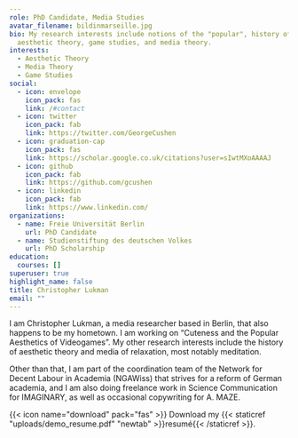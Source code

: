 ```yaml
---
role: PhD Candidate, Media Studies
avatar_filename: bildinmarseille.jpg
bio: My research interests include notions of the "popular", history of
  aesthetic theory, game studies, and media theory.
interests:
  - Aesthetic Theory
  - Media Theory
  - Game Studies
social:
  - icon: envelope
    icon_pack: fas
    link: /#contact
  - icon: twitter
    icon_pack: fab
    link: https://twitter.com/GeorgeCushen
  - icon: graduation-cap
    icon_pack: fas
    link: https://scholar.google.co.uk/citations?user=sIwtMXoAAAAJ
  - icon: github
    icon_pack: fab
    link: https://github.com/gcushen
  - icon: linkedin
    icon_pack: fab
    link: https://www.linkedin.com/
organizations:
  - name: Freie Universität Berlin
    url: PhD Candidate
  - name: Studienstiftung des deutschen Volkes
    url: PhD Scholarship
education:
  courses: []
superuser: true
highlight_name: false
title: Christopher Lukman
email: ""
---
```

I am Christopher Lukman, a media researcher based in Berlin, that also happens to be my hometown. I am working on “Cuteness and the Popular Aesthetics of Videogames”. My other research interests include the history of aesthetic theory and media of relaxation, most notably meditation.

Other than that, I am part of the coordination team of the Network for Decent Labour in Academia (NGAWiss) that strives for a reform of German academia, and I am also doing freelance work in Science Communication for IMAGINARY, as well as occasional copywriting for A. MAZE.

{{< icon name="download" pack="fas" >}} Download my {{< staticref "uploads/demo_resume.pdf" "newtab" >}}resumé{{< /staticref >}}.